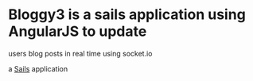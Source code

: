 # Bloggy3 is a sails application using AngularJS to update
users blog posts in real time using socket.io

a [Sails](http://sailsjs.org) application


